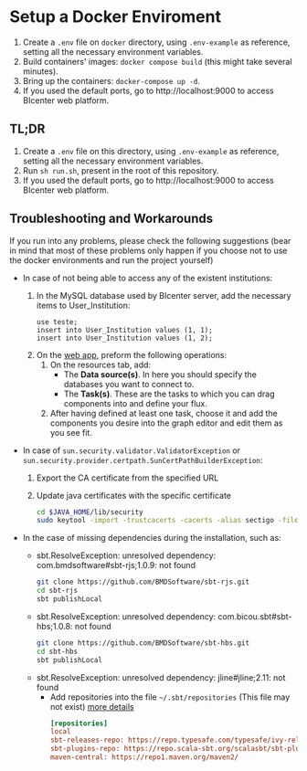 # Setup a Docker Enviroment
1. Create a `.env` file on `docker` directory, using `.env-example` as reference, setting all the necessary environment variables.
2. Build containers' images: `docker compose build` (this might take several minutes).
3. Bring up the containers: `docker-compose up -d`.
4. If you used the default ports, go to http://localhost:9000 to access BIcenter web platform.

## TL;DR
1. Create a `.env` file on this directory, using `.env-example` as reference, setting all the necessary environment variables.
2. Run `sh run.sh`, present in the root of this repository.
3. If you used the default ports, go to http://localhost:9000 to access BIcenter web platform.

## Troubleshooting and Workarounds
If you run into any problems, please check the following suggestions (bear in mind that most of these problems only happen if you choose not to use the docker environments and run the project yourself)
- In case of not being able to access any of the existent institutions:
    1. In the MySQL database used by BIcenter server, add the necessary items to User_Institution:
        ```mysql
        use teste;
        insert into User_Institution values (1, 1);
        insert into User_Institution values (1, 2);
        ```
    2. On the [web app](http://localhost:9000), preform the following operations:
          1. On the resources tab, add:
              * The **Data source(s)**. In here you should specify the databases you want to connect to.
              * The **Task(s)**. These are the tasks to which you can drag components into and define your flux.
          2. After having defined at least one task, choose it and add the components you desire into the graph editor and edit them as you see fit.

- In case of `sun.security.validator.ValidatorException` or `sun.security.provider.certpath.SunCertPathBuilderException`:
    1. Export the CA certificate from the specified URL

    2. Update java certificates with the specific certificate
        ```bash
        cd $JAVA_HOME/lib/security
        sudo keytool -import -trustcacerts -cacerts -alias sectigo -file path/to/file
        ```

- In the case of missing dependencies during the installation, such as:
    - sbt.ResolveException: unresolved dependency: com.bmdsoftware#sbt-rjs;1.0.9: not found
        ```bash
        git clone https://github.com/BMDSoftware/sbt-rjs.git
        cd sbt-rjs
        sbt publishLocal
        ```
    - sbt.ResolveException: unresolved dependency: com.bicou.sbt#sbt-hbs;1.0.8: not found
        ```bash
        git clone https://github.com/BMDSoftware/sbt-hbs.git
        cd sbt-hbs
        sbt publishLocal
        ```
    - sbt.ResolveException: unresolved dependency: jline#jline;2.11: not found
        - Add repositories into the file `~/.sbt/repositories` (This file may not exist) [more details](https://stackoverflow.com/questions/42438544/sbt-installation-error-module-not-found-org-scala-sbt-ivyivy2-3-0-sbt-2cf13e)
            ```ini
            [repositories]
            local
            sbt-releases-repo: https://repo.typesafe.com/typesafe/ivy-releases/, [organization]/[module]/(scala_[scalaVersion]/)(sbt_[sbtVersion]/)[revision]/[type]s/[artifact](-[classifier]).[ext]
            sbt-plugins-repo: https://repo.scala-sbt.org/scalasbt/sbt-plugin-releases/, [organization]/[module]/(scala_[scalaVersion]/)(sbt_[sbtVersion]/)[revision]/[type]s/[artifact](-[classifier]).[ext]
            maven-central: https://repo1.maven.org/maven2/
            ```
